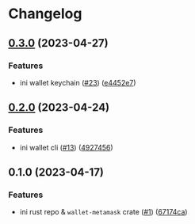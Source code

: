 # Changelog

## [0.3.0](https://github.com/wallet-rs/wallet-rs/compare/wallet-rs-v0.2.0...wallet-rs-v0.3.0) (2023-04-27)


### Features

* ini wallet keychain ([#23](https://github.com/wallet-rs/wallet-rs/issues/23)) ([e4452e7](https://github.com/wallet-rs/wallet-rs/commit/e4452e790ae390adcb8fac84be5e15132540760d))

## [0.2.0](https://github.com/wallet-rs/wallet-rs/compare/wallet-rs-v0.1.0...wallet-rs-v0.2.0) (2023-04-24)


### Features

* ini wallet cli ([#13](https://github.com/wallet-rs/wallet-rs/issues/13)) ([4927456](https://github.com/wallet-rs/wallet-rs/commit/4927456a229f1a4e68ca8131d4d503a5b4845a7c))

## 0.1.0 (2023-04-17)


### Features

* ini rust repo & `wallet-metamask` crate ([#1](https://github.com/wallet-rs/wallet-rs/issues/1)) ([67174ca](https://github.com/wallet-rs/wallet-rs/commit/67174ca73b05d99b338daf1d7292cd893fa340e8))
